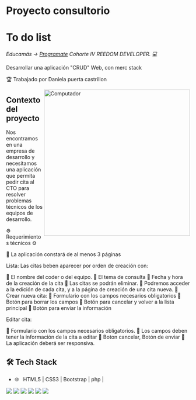 # Proyecto consultorio

<h1>To do list</h1>


<p><em> Educamás -> <a href="https://educamas.com.co/">Programate</a> Cohorte IV REEDOM DEVELOPER. 💻 </br>
</em></p>


Desarrollar una aplicación "CRUD" Web, con merc stack


<p>🏆 Trabajado por Daniela puerta castrillon</p>

<img src="./img/Designer _Flatline.svg" min-width="400px" max-width="400px" width="400px" align="right" alt="Computador">

<h2>Contexto del proyecto</h2>

Nos encontramos en una empresa de desarrollo y necesitamos una aplicación que permita pedir cita al CTO para resolver problemas técnicos de los equipos de desarrollo.

⚙️ Requerimientos técnicos ⚙️

🍩 La aplicación constará de al menos 3 páginas

Lista: Las citas beben aparecer por orden de creación con:

🍩 El nombre del coder o del equipo.
🍩 El tema de consulta
🍩 Fecha y hora de la creación de la cita
🍩 Las citas se podrán eliminar.
🍩 Podremos acceder a la edición de cada cita, y a la página de creación de una cita nueva.
🍩 Crear nueva cita:
🍩 Formulario con los campos necesarios obligatorios
🍩 Botón para borrar los campos
🍩 Botón para cancelar y volver a la lista principal
🍩 Botón para enviar la información

Editar cita:

🍩 Formulario con los campos necesarios obligatorios.
🍩 Los campos deben tener la información de la cita a editar
🍩 Boton cancelar, Botón de enviar
🍩 La aplicación deberá ser responsiva.



<h2>🛠 Tech Stack</h2>

- 🌐 &nbsp; HTML5 | CSS3 | Bootstrap | php |




<img src="./img/capturacrud1.jpg">


<img src="./img/capturacrud2.jpg">


<img src="./img/capturacrud3.jpg">

<img src="./img/capturacrud4.jpg">

<img src="./img/capturacrud5.jpg">

<img src="./img/capturacrud6.jpg">





